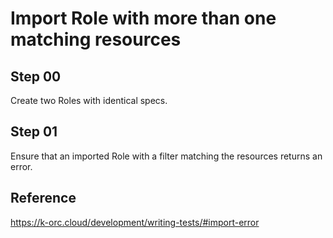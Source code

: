 # Import Role with more than one matching resources

## Step 00

Create two Roles with identical specs.

## Step 01

Ensure that an imported Role with a filter matching the resources returns an error.

## Reference

https://k-orc.cloud/development/writing-tests/#import-error
